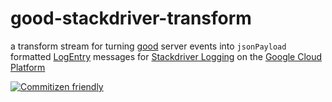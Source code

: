 # good-stackdriver-transform

a transform stream for turning [good](https://github.com/GainCompliance/good-stackdriver-transform)
server events into `jsonPayload` formatted [LogEntry](https://cloud.google.com/logging/docs/api/reference/rest/v2/LogEntry)
messages for [Stackdriver Logging](https://cloud.google.com/logging/) on the [Google Cloud Platform](https://cloud.google.com/)

[![Commitizen friendly](https://img.shields.io/badge/commitizen-friendly-brightgreen.svg)](http://commitizen.github.io/cz-cli/)
